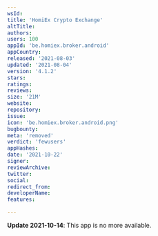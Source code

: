 ```yaml
---
wsId: 
title: 'HomiEx Crypto Exchange'
altTitle: 
authors: 
users: 100
appId: 'be.homiex.broker.android'
appCountry: 
released: '2021-08-03'
updated: '2021-08-04'
version: '4.1.2'
stars: 
ratings: 
reviews: 
size: '21M'
website: 
repository: 
issue: 
icon: 'be.homiex.broker.android.png'
bugbounty: 
meta: 'removed'
verdict: 'fewusers'
appHashes: 
date: '2021-10-22'
signer: 
reviewArchive: 
twitter: 
social: 
redirect_from: 
developerName: 
features: 

---
```


**Update 2021-10-14**: This app is no more available.


